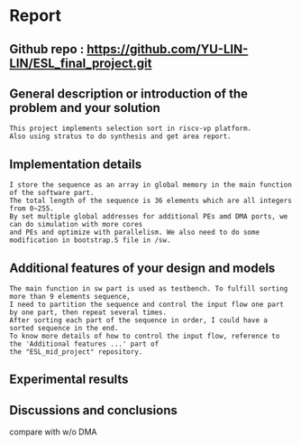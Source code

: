 # Report

## Github repo : https://github.com/YU-LIN-LIN/ESL_final_project.git  

## General description or introduction of the problem and your solution
    This project implements selection sort in riscv-vp platform.  
    Also using stratus to do synthesis and get area report.

## Implementation details
    I store the sequence as an array in global memory in the main function of the software part.  
    The total length of the sequence is 36 elements which are all integers from 0~255.  
    By set multiple global addresses for additional PEs amd DMA ports, we can do simulation with more cores  
    and PEs and optimize with parallelism. We also need to do some modification in bootstrap.S file in /sw.

## Additional features of your design and models
    The main function in sw part is used as testbench. To fulfill sorting more than 9 elements sequence,  
    I need to partition the sequence and control the input flow one part by one part, then repeat several times.
    After sorting each part of the sequence in order, I could have a sorted sequence in the end.
    To know more details of how to control the input flow, reference to the 'Additional features ...' part of  
    the "ESL_mid_project" repository.

## Experimental results





## Discussions and conclusions





compare with w/o DMA

